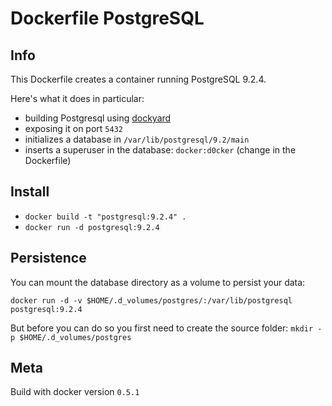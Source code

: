 # Dockerfile PostgreSQL

## Info

This Dockerfile creates a container running PostgreSQL 9.2.4.

Here's what it does in particular:

- building Postgresql using [dockyard](https://github.com/dynport/dockyard)
- exposing it on port `5432`
- initializes a database in `/var/lib/postgresql/9.2/main`
- inserts a superuser in the database: `docker:d0cker` (change in the Dockerfile)


## Install

- `docker build -t "postgresql:9.2.4" .`
- `docker run -d postgresql:9.2.4`


## Persistence

You can mount the database directory as a volume to persist your data:

`docker run -d -v $HOME/.d_volumes/postgres/:/var/lib/postgresql postgresql:9.2.4`

But before you can do so you first need to create the source folder: `mkdir -p $HOME/.d_volumes/postgres`

## Meta

Build with docker version `0.5.1`
